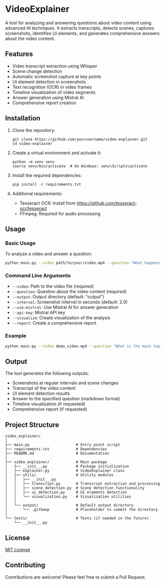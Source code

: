 # VideoExplainer

A tool for analyzing and answering questions about video content using advanced AI techniques. It extracts transcripts, detects scenes, captures screenshots, identifies UI elements, and generates comprehensive answers about the video content.

## Features

- Video transcript extraction using Whisper
- Scene change detection
- Automatic screenshot capture at key points
- UI element detection in screenshots
- Text recognition (OCR) in video frames
- Timeline visualization of video segments
- Answer generation using Mistral AI
- Comprehensive report creation

## Installation

1. Clone the repository:
   ```
   git clone https://github.com/yourusername/video-explainer.git
   cd video-explainer
   ```

2. Create a virtual environment and activate it:
   ```
   python -m venv venv
   source venv/bin/activate  # On Windows: venv\Scripts\activate
   ```

3. Install the required dependencies:
   ```
   pip install -r requirements.txt
   ```

4. Additional requirements:
   - Tesseract OCR: Install from https://github.com/tesseract-ocr/tesseract
   - FFmpeg: Required for audio processing

## Usage

### Basic Usage

To analyze a video and answer a question:

```bash
python main.py --video path/to/your/video.mp4 --question "What happens in this video?" --api-key your_mistral_api_key
```

### Command Line Arguments

- `--video`: Path to the video file (required)
- `--question`: Question about the video content (required)
- `--output`: Output directory (default: "output")
- `--interval`: Screenshot interval in seconds (default: 2.0)
- `--use-mistral`: Use Mistral AI for answer generation
- `--api-key`: Mistral API key
- `--visualize`: Create visualization of the analysis
- `--report`: Create a comprehensive report

### Example

```bash
python main.py --video demo_video.mp4 --question "What is the main topic of this presentation?" --output analysis_results --interval 1.5 --use-mistral --api-key your_mistral_api_key
```

## Output

The tool generates the following outputs:

- Screenshots at regular intervals and scene changes
- Transcript of the video content
- UI element detection results
- Answer to the specified question (markdown format)
- Timeline visualization (if requested)
- Comprehensive report (if requested)

## Project Structure

```
video_explainer/
│
├── main.py                     # Entry point script
├── requirements.txt            # Dependencies
├── README.md                   # Documentation
│
├── video_explainer/            # Main package
│   ├── __init__.py             # Package initialization
│   ├── explainer.py            # VideoExplainer class
│   ├── utils/                  # Utility modules
│   │   ├── __init__.py
│   │   ├── transcript.py       # Transcript extraction and processing
│   │   ├── scene_detection.py  # Scene detection functionality
│   │   ├── ui_detection.py     # UI elements detection
│   │   └── visualization.py    # Visualization utilities
│   │
│   └── output/                 # Default output directory
│       └── .gitkeep            # Placeholder to commit the directory
│
└── tests/                      # Tests (if needed in the future)
    └── __init__.py
```

## License

[MIT License](LICENSE)

## Contributing

Contributions are welcome! Please feel free to submit a Pull Request.
